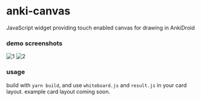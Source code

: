 # anki-canvas

JavaScript widget providing touch enabled canvas for drawing in AnkiDroid

### demo screenshots

![1](https://0x0.st/sLXS.png)
![2](https://0x0.st/sLXQ.png)

### usage

build with `yarn build`, and use `whiteboard.js` and `result.js` in your card layout. example card layout coming soon.

